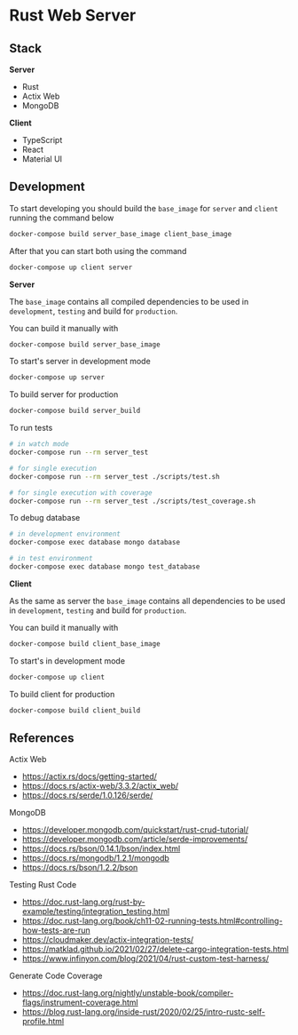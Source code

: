 # Rust Web Server

## Stack

**Server**

- Rust
- Actix Web
- MongoDB

**Client**

- TypeScript
- React
- Material UI


## Development

To start developing you should build the `base_image` for `server` and `client` running the command below

```sh
docker-compose build server_base_image client_base_image
```

After that you can start both using the command

```sh
docker-compose up client server
```


**Server**

The `base_image` contains all compiled dependencies to be used in `development`, `testing` and build for `production`.

You can build it manually with

```sh
docker-compose build server_base_image
```

To start's server in development mode

```sh
docker-compose up server
```

To build server for production

```sh
docker-compose build server_build
```

To run tests

```sh
# in watch mode
docker-compose run --rm server_test

# for single execution
docker-compose run --rm server_test ./scripts/test.sh

# for single execution with coverage
docker-compose run --rm server_test ./scripts/test_coverage.sh
```

To debug database

```sh
# in development environment
docker-compose exec database mongo database

# in test environment
docker-compose exec database mongo test_database
```

**Client**

As the same as server the `base_image` contains all dependencies to be used in `development`, `testing` and build for `production`.

You can build it manually with

```sh
docker-compose build client_base_image
```

To start's in development mode

```sh
docker-compose up client
```

To build client for production

```sh
docker-compose build client_build
```

## References

Actix Web

- https://actix.rs/docs/getting-started/
- https://docs.rs/actix-web/3.3.2/actix_web/
- https://docs.rs/serde/1.0.126/serde/

MongoDB

- https://developer.mongodb.com/quickstart/rust-crud-tutorial/
- https://developer.mongodb.com/article/serde-improvements/
- https://docs.rs/bson/0.14.1/bson/index.html
- https://docs.rs/mongodb/1.2.1/mongodb
- https://docs.rs/bson/1.2.2/bson

Testing Rust Code

- https://doc.rust-lang.org/rust-by-example/testing/integration_testing.html
- https://doc.rust-lang.org/book/ch11-02-running-tests.html#controlling-how-tests-are-run
- https://cloudmaker.dev/actix-integration-tests/
- https://matklad.github.io/2021/02/27/delete-cargo-integration-tests.html
- https://www.infinyon.com/blog/2021/04/rust-custom-test-harness/

Generate Code Coverage

- https://doc.rust-lang.org/nightly/unstable-book/compiler-flags/instrument-coverage.html
- https://blog.rust-lang.org/inside-rust/2020/02/25/intro-rustc-self-profile.html
